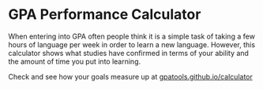 # GPA Performance Calculator

When entering into GPA often people think it is a simple task of 
taking a few hours of language per week in order to learn a new 
language.  However, this calculator shows what studies have confirmed
in terms of your ability and the amount of time you put into learning.

Check and see how your goals measure up at 
[gpatools.github.io/calculator](https://gpatools.github.io/calculator/)
